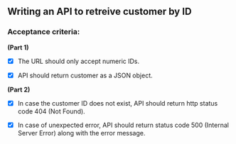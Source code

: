 ## Writing an API to retreive customer by ID



### Acceptance criteria:

**(Part 1)**

- [x] The URL should only accept numeric IDs. 

- [x] API should return customer as a JSON object. 

**(Part 2)**

- [x] In case the customer ID does not exist, API should return http status code 404 (Not Found).

- [x] In case of unexpected error, API should return status code 500 (Internal Server Error) along with the error message. 